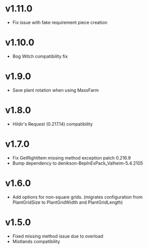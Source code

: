 # v1.11.0
* Fix issue with fake requirement piece creation

# v1.10.0
* Bog Witch compatibility fix

# v1.9.0
* Save plant rotation when using MassFarm

# v1.8.0
* Hildir's Request (0.217.14) compatibility
 
# v1.7.0
* Fix GetRightItem missing method exception patch 0.216.9
* Bump dependency to denikson-BepInExPack_Valheim-5.4.2105

# v1.6.0
* Add options for non-square grids. (migrates configuration from PlantGridSize to PlantGridWidth and PlantGridLength)

# v1.5.0
* Fixed missing method issue due to overload
* Mistlands compatibility
